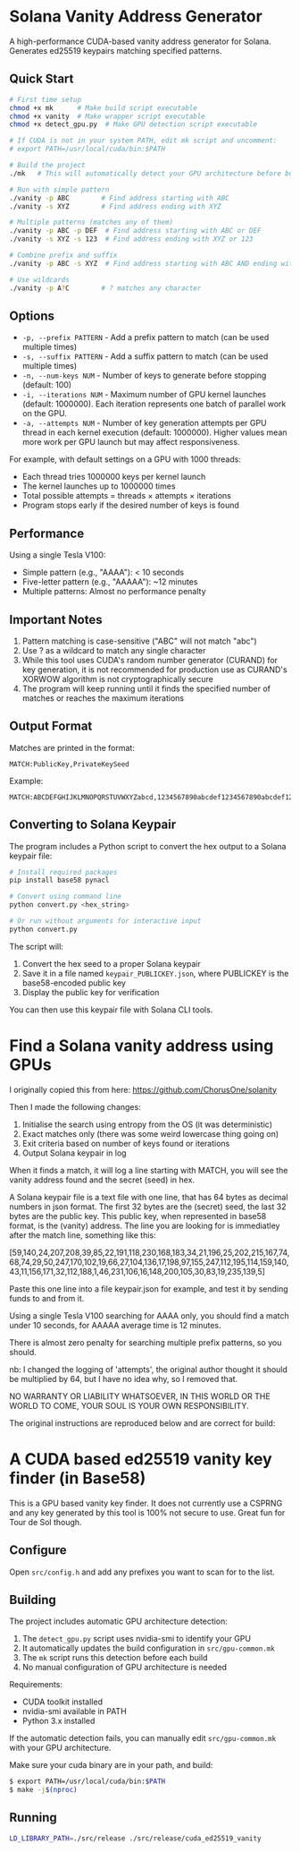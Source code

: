 # Solana Vanity Address Generator

A high-performance CUDA-based vanity address generator for Solana. Generates ed25519 keypairs matching specified patterns.

## Quick Start

```bash
# First time setup
chmod +x mk      # Make build script executable
chmod +x vanity  # Make wrapper script executable
chmod +x detect_gpu.py  # Make GPU detection script executable

# If CUDA is not in your system PATH, edit mk script and uncomment:
# export PATH=/usr/local/cuda/bin:$PATH

# Build the project
./mk   # This will automatically detect your GPU architecture before building

# Run with simple pattern
./vanity -p ABC        # Find address starting with ABC
./vanity -s XYZ        # Find address ending with XYZ

# Multiple patterns (matches any of them)
./vanity -p ABC -p DEF  # Find address starting with ABC or DEF
./vanity -s XYZ -s 123  # Find address ending with XYZ or 123

# Combine prefix and suffix
./vanity -p ABC -s XYZ  # Find address starting with ABC AND ending with XYZ

# Use wildcards
./vanity -p A?C        # ? matches any character
```

## Options

- `-p, --prefix PATTERN` - Add a prefix pattern to match (can be used multiple times)
- `-s, --suffix PATTERN` - Add a suffix pattern to match (can be used multiple times)
- `-n, --num-keys NUM` - Number of keys to generate before stopping (default: 100)
- `-i, --iterations NUM` - Maximum number of GPU kernel launches (default: 1000000). Each iteration represents one batch of parallel work on the GPU.
- `-a, --attempts NUM` - Number of key generation attempts per GPU thread in each kernel execution (default: 1000000). Higher values mean more work per GPU launch but may affect responsiveness.

For example, with default settings on a GPU with 1000 threads:

- Each thread tries 1000000 keys per kernel launch
- The kernel launches up to 1000000 times
- Total possible attempts = threads × attempts × iterations
- Program stops early if the desired number of keys is found

## Performance

Using a single Tesla V100:

- Simple pattern (e.g., "AAAA"): < 10 seconds
- Five-letter pattern (e.g., "AAAAA"): ~12 minutes
- Multiple patterns: Almost no performance penalty

## Important Notes

1. Pattern matching is case-sensitive ("ABC" will not match "abc")
2. Use ? as a wildcard to match any single character
3. While this tool uses CUDA's random number generator (CURAND) for key generation, it is not recommended for production use as CURAND's XORWOW algorithm is not cryptographically secure
4. The program will keep running until it finds the specified number of matches or reaches the maximum iterations

## Output Format

Matches are printed in the format:

```
MATCH:PublicKey,PrivateKeySeed
```

Example:

```
MATCH:ABCDEFGHIJKLMNOPQRSTUVWXYZabcd,1234567890abcdef1234567890abcdef1234567890abcdef1234567890abcdef
```

## Converting to Solana Keypair

The program includes a Python script to convert the hex output to a Solana keypair file:

```bash
# Install required packages
pip install base58 pynacl

# Convert using command line
python convert.py <hex_string>

# Or run without arguments for interactive input
python convert.py
```

The script will:

1. Convert the hex seed to a proper Solana keypair
2. Save it in a file named `keypair_PUBLICKEY.json`, where PUBLICKEY is the base58-encoded public key
3. Display the public key for verification

You can then use this keypair file with Solana CLI tools.

# Find a Solana vanity address using GPUs

I originally copied this from here: https://github.com/ChorusOne/solanity

Then I made the following changes:

1. Initialise the search using entropy from the OS (it was deterministic)
2. Exact matches only (there was some weird lowercase thing going on)
3. Exit criteria based on number of keys found or iterations
4. Output Solana keypair in log

When it finds a match, it will log a line starting with MATCH, you will see the vanity address found and the secret (seed) in hex.

A Solana keypair file is a text file with one line, that has 64 bytes as decimal numbers in json format. The first 32 bytes are the (secret) seed, the last 32 bytes are the public key. This public key, when represented in base58 format, is the (vanity) address. The line you are looking for is immediatley after the match line, something like this:

[59,140,24,207,208,39,85,22,191,118,230,168,183,34,21,196,25,202,215,167,74,68,74,29,50,247,170,102,19,66,27,104,136,17,198,97,155,247,112,195,114,159,140,43,11,156,171,32,112,188,1,46,231,106,16,148,200,105,30,83,19,235,139,5]

Paste this one line into a file keypair.json for example, and test it by sending funds to and from it.

Using a single Tesla V100 searching for AAAA only, you should find a match under 10 seconds, for AAAAA average time is 12 minutes.

There is almost zero penalty for searching multiple prefix patterns, so you should.

nb: I changed the logging of 'attempts', the original author thought it should be multiplied by 64, but I have no idea why, so I removed that.

NO WARRANTY OR LIABILITY WHATSOEVER, IN THIS WORLD OR THE WORLD TO COME, YOUR SOUL IS YOUR OWN RESPONSIBILITY.

The original instructions are reproduced below and are correct for build:

# A CUDA based ed25519 vanity key finder (in Base58)

This is a GPU based vanity key finder. It does not currently use a CSPRNG and
any key generated by this tool is 100% not secure to use. Great fun for Tour de
Sol though.

## Configure

Open `src/config.h` and add any prefixes you want to scan for to the list.

## Building

The project includes automatic GPU architecture detection:

1. The `detect_gpu.py` script uses nvidia-smi to identify your GPU
2. It automatically updates the build configuration in `src/gpu-common.mk`
3. The `mk` script runs this detection before each build
4. No manual configuration of GPU architecture is needed

Requirements:

- CUDA toolkit installed
- nvidia-smi available in PATH
- Python 3.x installed

If the automatic detection fails, you can manually edit `src/gpu-common.mk` with your GPU architecture.

Make sure your cuda binary are in your path, and build:

```bash
$ export PATH=/usr/local/cuda/bin:$PATH
$ make -j$(nproc)
```

## Running

```bash
LD_LIBRARY_PATH=./src/release ./src/release/cuda_ed25519_vanity
```
